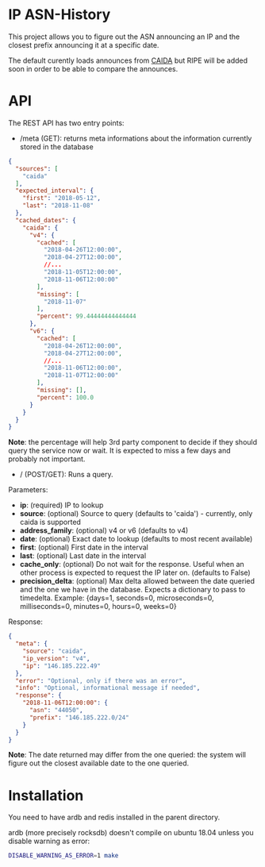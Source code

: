 # IP ASN-History

This project allows you to figure out the ASN announcing an IP and the closest prefix
announcing it at a specific date.

The default curently loads announces from [CAIDA](http://data.caida.org/datasets/routing/)
but RIPE will be added soon in order to be able to compare the announces.

# API

The REST API has two entry points:

* /meta (GET): returns meta informations about the information currently stored in the database

```json
{
  "sources": [
    "caida"
  ],
  "expected_interval": {
    "first": "2018-05-12",
    "last": "2018-11-08"
  },
  "cached_dates": {
    "caida": {
      "v4": {
        "cached": [
          "2018-04-26T12:00:00",
          "2018-04-27T12:00:00",
		  //...
          "2018-11-05T12:00:00",
          "2018-11-06T12:00:00"
        ],
        "missing": [
          "2018-11-07"
        ],
        "percent": 99.44444444444444
      },
      "v6": {
        "cached": [
          "2018-04-26T12:00:00",
          "2018-04-27T12:00:00",
		  //...
          "2018-11-06T12:00:00",
          "2018-11-07T12:00:00"
        ],
        "missing": [],
        "percent": 100.0
      }
    }
  }
}
```

**Note**: the percentage will help 3rd party component to decide if they should query the service now or wait.
		  It is expected to miss a few days and probably not important.

* / (POST/GET): Runs a query.

Parameters:

* **ip**: (required) IP to lookup
* **source**: (optional) Source to query (defaults to 'caida') - currently, only caida is supported
* **address_family**: (optional) v4 or v6 (defaults to v4)
* **date**: (optional) Exact date to lookup (defaults to most recent available)
* **first**: (optional) First date in the interval
* **last**: (optional) Last date in the interval
* **cache_only**: (optional) Do not wait for the response. Useful when an other process is expected to request the IP later on. (defaults to False)
* **precision_delta**: (optional) Max delta allowed between the date queried and the one we have in the database. Expects a dictionary to pass to timedelta.
                 Example: {days=1, seconds=0, microseconds=0, milliseconds=0, minutes=0, hours=0, weeks=0}

Response:

```json
{
  "meta": {
    "source": "caida",
    "ip_version": "v4",
    "ip": "146.185.222.49"
  },
  "error": "Optional, only if there was an error",
  "info": "Optional, informational message if needed",
  "response": {
    "2018-11-06T12:00:00": {
      "asn": "44050",
      "prefix": "146.185.222.0/24"
    }
  }
}
```

**Note**: The date returned may differ from the one queried: the system will figure out the closest available date to the one queried.


# Installation

You need to have ardb and redis installed in the parent directory.

ardb (more precisely rocksdb) doesn't compile on ubuntu 18.04 unless you disable warning as error:

```bash
DISABLE_WARNING_AS_ERROR=1 make
```

